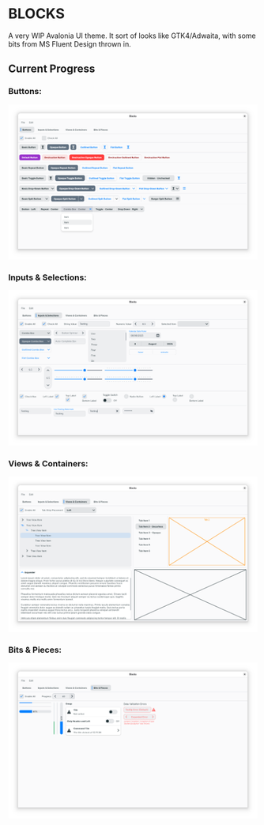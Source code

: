 # BLOCKS

A very WIP Avalonia UI theme. It sort of looks like GTK4/Adwaita, with some bits from MS Fluent Design thrown in.

## Current Progress

### Buttons:

![Screenshot: Buttons](.readme/buttons-2025-08-17.png)

### Inputs & Selections:

![Screenshot: Buttons](.readme/inputs-and-selections-2025-08-17.png)

### Views & Containers:

![Screenshot: Views & Containers](.readme/views-and-containers-2025-08-17.png)

### Bits & Pieces:

![Screenshot: Bits & Pieces](.readme/bits-and-pieces-2025-08-17.png)
